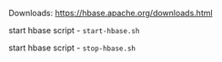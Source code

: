Downloads: https://hbase.apache.org/downloads.html

start hbase script - `start-hbase.sh`

start hbase script - `stop-hbase.sh`
